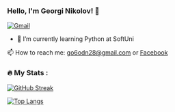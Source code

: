### Hello, I'm Georgi Nikolov! 👋

[![Gmail](https://img.shields.io/badge/-Gmail-c14438?style=flat&logo=Gmail&logoColor=white)](mailto:go6odn28@gmail.com)

- 🌱 I’m currently learning Python at SoftUni
  
📫 How to reach me: go6odn28@gmail.com or [Facebook](https://www.facebook.com/profile.php?id=100001532627532)


### :fire: My Stats :
[![GitHub Streak](https://streak-stats.demolab.com/?user=GeorgiDN)](https://git.io/streak-stats)

[![Top Langs](https://github-readme-stats.vercel.app/api/top-langs/?username=GeorgiDN&layout=compact&theme=vision-friendly-dark)](https://github.com/anuraghazra/github-readme-stats)





<!--
**GeorgiDN/GeorgiDN** is a ✨ _special_ ✨ repository because its `README.md` (this file) appears on your GitHub profile.

Here are some ideas to get you started:

- 🔭 I’m currently working on ...
- 🌱 I’m currently learning ...
- 👯 I’m looking to collaborate on ...
- 🤔 I’m looking for help with ...
- 💬 Ask me about ...
- 📫 How to reach me: ...
- 😄 Pronouns: ...
- ⚡ Fun fact: ...
-->
